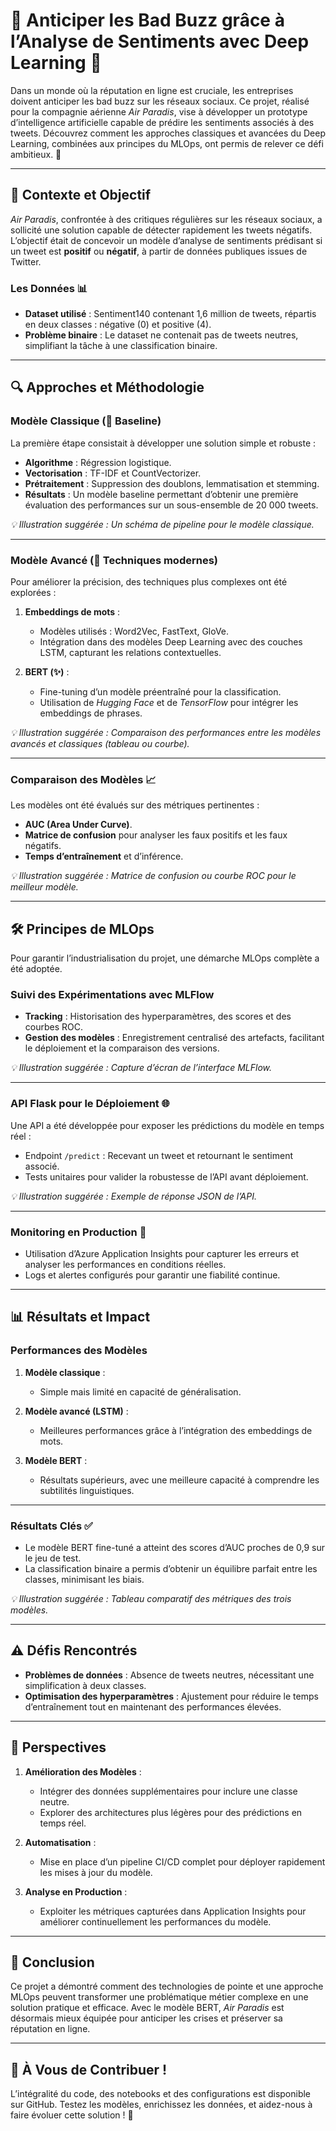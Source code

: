 
# 🌟 **Anticiper les Bad Buzz grâce à l’Analyse de Sentiments avec Deep Learning** 🌟

Dans un monde où la réputation en ligne est cruciale, les entreprises doivent anticiper les bad buzz sur les réseaux sociaux. 
Ce projet, réalisé pour la compagnie aérienne _Air Paradis_, vise à développer un prototype d’intelligence artificielle capable de prédire 
les sentiments associés à des tweets. Découvrez comment les approches classiques et avancées du Deep Learning, combinées aux principes 
du MLOps, ont permis de relever ce défi ambitieux. 🚀

---

## **📖 Contexte et Objectif**

_Air Paradis_, confrontée à des critiques régulières sur les réseaux sociaux, a sollicité une solution capable de détecter rapidement 
les tweets négatifs. L’objectif était de concevoir un modèle d’analyse de sentiments prédisant si un tweet est **positif** ou **négatif**, 
à partir de données publiques issues de Twitter.

### Les Données 📊

- **Dataset utilisé** : Sentiment140 contenant 1,6 million de tweets, répartis en deux classes : négative (0) et positive (4).
- **Problème binaire** : Le dataset ne contenait pas de tweets neutres, simplifiant la tâche à une classification binaire.

---

## **🔍 Approches et Méthodologie**

### **Modèle Classique (🎩 Baseline)**

La première étape consistait à développer une solution simple et robuste :

- **Algorithme** : Régression logistique.
- **Vectorisation** : TF-IDF et CountVectorizer.
- **Prétraitement** : Suppression des doublons, lemmatisation et stemming.
- **Résultats** : Un modèle baseline permettant d’obtenir une première évaluation des performances sur un sous-ensemble de 20 000 tweets.

_💡 Illustration suggérée : Un schéma de pipeline pour le modèle classique._

---

### **Modèle Avancé (🔮 Techniques modernes)**

Pour améliorer la précision, des techniques plus complexes ont été explorées :

1. **Embeddings de mots** : 
   - Modèles utilisés : Word2Vec, FastText, GloVe.
   - Intégration dans des modèles Deep Learning avec des couches LSTM, capturant les relations contextuelles.

2. **BERT (✨)** :
   - Fine-tuning d’un modèle préentraîné pour la classification.
   - Utilisation de _Hugging Face_ et de _TensorFlow_ pour intégrer les embeddings de phrases.

_💡 Illustration suggérée : Comparaison des performances entre les modèles avancés et classiques (tableau ou courbe)._

---

### **Comparaison des Modèles 📈**

Les modèles ont été évalués sur des métriques pertinentes :
- **AUC (Area Under Curve)**.
- **Matrice de confusion** pour analyser les faux positifs et les faux négatifs.
- **Temps d’entraînement** et d’inférence.

_💡 Illustration suggérée : Matrice de confusion ou courbe ROC pour le meilleur modèle._

---

## **🛠️ Principes de MLOps**

Pour garantir l’industrialisation du projet, une démarche MLOps complète a été adoptée.

### Suivi des Expérimentations avec MLFlow

- **Tracking** : Historisation des hyperparamètres, des scores et des courbes ROC.
- **Gestion des modèles** : Enregistrement centralisé des artefacts, facilitant le déploiement et la comparaison des versions.

_💡 Illustration suggérée : Capture d’écran de l’interface MLFlow._

---

### API Flask pour le Déploiement 🌐

Une API a été développée pour exposer les prédictions du modèle en temps réel :
- Endpoint `/predict` : Recevant un tweet et retournant le sentiment associé.
- Tests unitaires pour valider la robustesse de l’API avant déploiement.

_💡 Illustration suggérée : Exemple de réponse JSON de l’API._

---

### Monitoring en Production 📡

- Utilisation d’Azure Application Insights pour capturer les erreurs et analyser les performances en conditions réelles.
- Logs et alertes configurés pour garantir une fiabilité continue.

---

## **📊 Résultats et Impact**

### Performances des Modèles

1. **Modèle classique** :
   - Simple mais limité en capacité de généralisation.

2. **Modèle avancé (LSTM)** :
   - Meilleures performances grâce à l’intégration des embeddings de mots.

3. **Modèle BERT** :
   - Résultats supérieurs, avec une meilleure capacité à comprendre les subtilités linguistiques.

---

### Résultats Clés ✅

- Le modèle BERT fine-tuné a atteint des scores d’AUC proches de 0,9 sur le jeu de test.
- La classification binaire a permis d’obtenir un équilibre parfait entre les classes, minimisant les biais.

_💡 Illustration suggérée : Tableau comparatif des métriques des trois modèles._

---

## **⚠️ Défis Rencontrés**

- **Problèmes de données** : Absence de tweets neutres, nécessitant une simplification à deux classes.
- **Optimisation des hyperparamètres** : Ajustement pour réduire le temps d’entraînement tout en maintenant des performances élevées.

---

## **🔮 Perspectives**

1. **Amélioration des Modèles** :
   - Intégrer des données supplémentaires pour inclure une classe neutre.
   - Explorer des architectures plus légères pour des prédictions en temps réel.

2. **Automatisation** :
   - Mise en place d’un pipeline CI/CD complet pour déployer rapidement les mises à jour du modèle.

3. **Analyse en Production** :
   - Exploiter les métriques capturées dans Application Insights pour améliorer continuellement les performances du modèle.

---

## **📌 Conclusion**

Ce projet a démontré comment des technologies de pointe et une approche MLOps peuvent transformer une problématique métier complexe en une solution pratique et efficace. Avec le modèle BERT, _Air Paradis_ est désormais mieux équipée pour anticiper les crises et préserver sa réputation en ligne.

---

## **🤝 À Vous de Contribuer !**

L’intégralité du code, des notebooks et des configurations est disponible sur GitHub. Testez les modèles, enrichissez les données, et aidez-nous à faire évoluer cette solution ! 🚀
